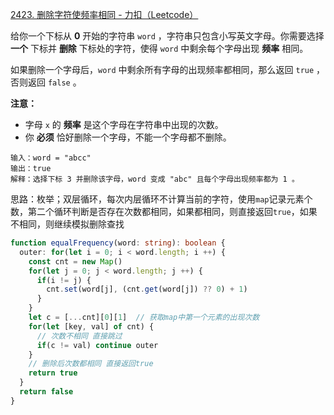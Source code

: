 [2423. 删除字符使频率相同 - 力扣（Leetcode）](https://leetcode.cn/problems/remove-letter-to-equalize-frequency/description/)

给你一个下标从 **0** 开始的字符串 `word` ，字符串只包含小写英文字母。你需要选择 **一个** 下标并 **删除** 下标处的字符，使得 `word` 中剩余每个字母出现 **频率** 相同。

如果删除一个字母后，`word` 中剩余所有字母的出现频率都相同，那么返回 `true` ，否则返回 `false` 。

**注意：**

- 字母 `x` 的 **频率** 是这个字母在字符串中出现的次数。
- 你 **必须** 恰好删除一个字母，不能一个字母都不删除。

```
输入：word = "abcc"
输出：true
解释：选择下标 3 并删除该字母，word 变成 "abc" 且每个字母出现频率都为 1 。
```

思路：枚举；双层循环，每次内层循环不计算当前的字符，使用`map`记录元素个数，第二个循环判断是否存在次数都相同，如果都相同，则直接返回`true`，如果不相同，则继续模拟删除查找

```typescript
function equalFrequency(word: string): boolean {
  outer: for(let i = 0; i < word.length; i ++) {
  	const cnt = new Map()
    for(let j = 0; j < word.length; j ++) {
      if(i != j) {
        cnt.set(word[j], (cnt.get(word[j]) ?? 0) + 1)
      }
    }
    let c = [...cnt][0][1]  // 获取map中第一个元素的出现次数
    for(let [key, val] of cnt) {
      // 次数不相同 直接跳过
      if(c != val) continue outer
    }
    // 删除后次数都相同 直接返回true
    return true
  }
  return false
}
```

